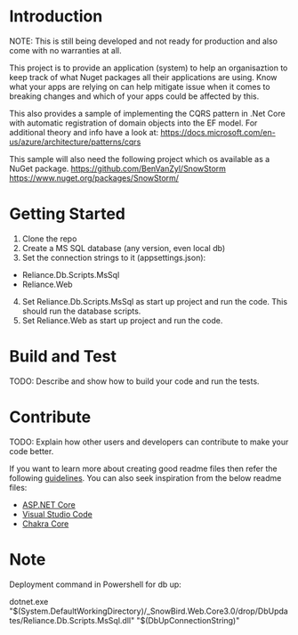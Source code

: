 # Introduction 

NOTE: This is still being developed and not ready for production and also come with no warranties at all.

This project is to provide an application (system) to help an organisaztion to keep track of what Nuget packages all their applications are using.  Know what your apps are relying on can help mitigate issue when it comes to breaking changes and which of your apps could be affected by this.

This also provides a sample of implementing the CQRS pattern in .Net Core with automatic registration of domain objects into the EF model.  For additional theory and info have a look at:
https://docs.microsoft.com/en-us/azure/architecture/patterns/cqrs

This sample will also need the following project which os available as a NuGet package.
https://github.com/BenVanZyl/SnowStorm
https://www.nuget.org/packages/SnowStorm/


# Getting Started
1. Clone the repo
2. Create a MS SQL database (any version, even local db)
3. Set the connection strings to it (appsettings.json):
- Reliance.Db.Scripts.MsSql
- Reliance.Web
4. Set Reliance.Db.Scripts.MsSql as start up project and run the code.  This should run the database scripts.
5. Set Reliance.Web as start up project and run the code.

# Build and Test
TODO: Describe and show how to build your code and run the tests. 

# Contribute
TODO: Explain how other users and developers can contribute to make your code better. 

If you want to learn more about creating good readme files then refer the following [guidelines](https://docs.microsoft.com/en-us/azure/devops/repos/git/create-a-readme?view=azure-devops). You can also seek inspiration from the below readme files:
- [ASP.NET Core](https://github.com/aspnet/Home)
- [Visual Studio Code](https://github.com/Microsoft/vscode)
- [Chakra Core](https://github.com/Microsoft/ChakraCore)


# Note

Deployment command in Powershell for db up:

dotnet.exe "$(System.DefaultWorkingDirectory)/_SnowBird.Web.Core3.0/drop/DbUpdates/Reliance.Db.Scripts.MsSql.dll" "$(DbUpConnectionString)"